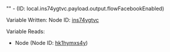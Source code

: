"" - (ID: local.ins74ygtvc.payload.output.flowFacebookEnabled)

Variable Written:
Node ID: [ins74ygtvc](../nodes/ins74ygtvc.md)

Variable Reads:
* Node (Node ID: [hk1hymxs4y](../nodes/hk1hymxs4y.md))
